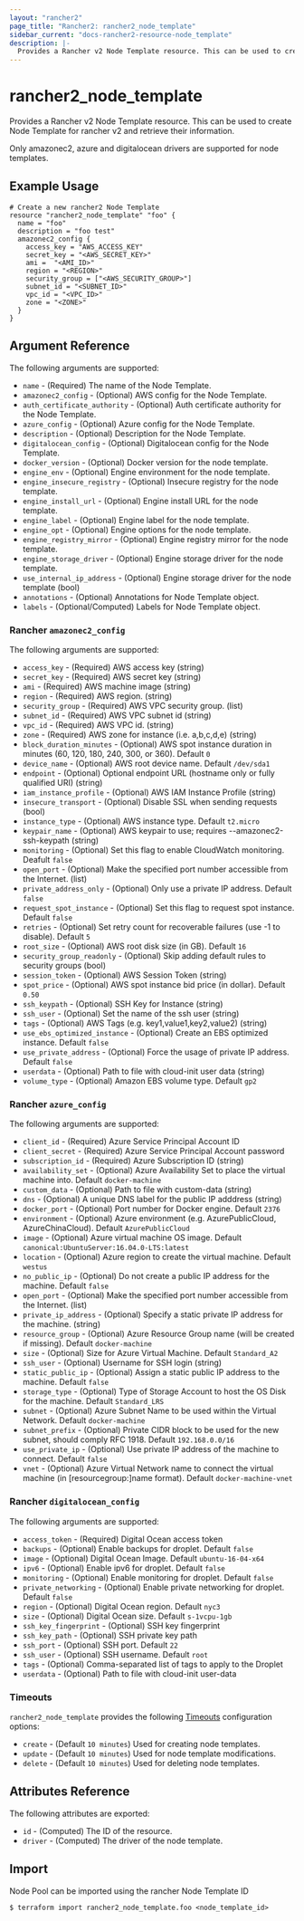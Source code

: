 ```yaml
---
layout: "rancher2"
page_title: "Rancher2: rancher2_node_template"
sidebar_current: "docs-rancher2-resource-node_template"
description: |-
  Provides a Rancher v2 Node Template resource. This can be used to create Node template for rancher v2 rke clusters and retrieve their information.
---
```


# rancher2\_node\_template

Provides a Rancher v2 Node Template resource. This can be used to create Node Template for rancher v2 and retrieve their information. 

Only amazonec2, azure and digitalocean drivers are supported for node templates.

## Example Usage

```hcl
# Create a new rancher2 Node Template
resource "rancher2_node_template" "foo" {
  name = "foo"
  description = "foo test"
  amazonec2_config {
    access_key = "AWS_ACCESS_KEY"
    secret_key = "<AWS_SECRET_KEY>"
    ami =  "<AMI_ID>"
    region = "<REGION>"
    security_group = ["<AWS_SECURITY_GROUP>"]
    subnet_id = "<SUBNET_ID>"
    vpc_id = "<VPC_ID>"
    zone = "<ZONE>"
  }
}
```

## Argument Reference

The following arguments are supported:

* `name` - (Required) The name of the Node Template.
* `amazonec2_config` - (Optional) AWS config for the Node Template.
* `auth_certificate_authority` - (Optional) Auth certificate authority for the Node Template.
* `azure_config` - (Optional) Azure config for the Node Template.
* `description` - (Optional) Description for the Node Template.
* `digitalocean_config` - (Optional) Digitalocean config for the Node Template.
* `docker_version` - (Optional) Docker version for the node template.
* `engine_env` - (Optional) Engine environment for the node template.
* `engine_insecure_registry` - (Optional) Insecure registry for the node template.
* `engine_install_url` - (Optional) Engine install URL for the node template.
* `engine_label` - (Optional) Engine label for the node template.
* `engine_opt` - (Optional) Engine options for the node template.
* `engine_registry_mirror` - (Optional) Engine registry mirror for the node template.
* `engine_storage_driver` - (Optional) Engine storage driver for the node template.
* `use_internal_ip_address` - (Optional) Engine storage driver for the node template (bool)
* `annotations` - (Optional) Annotations for Node Template object.
* `labels` - (Optional/Computed) Labels for Node Template object.


### Rancher `amazonec2_config`

The following arguments are supported:

* `access_key` - (Required) AWS access key (string)
* `secret_key` - (Required) AWS secret key (string)
* `ami` - (Required) AWS machine image (string)
* `region` - (Required) AWS region. (string)
* `security_group` - (Required) AWS VPC security group. (list)
* `subnet_id` - (Required) AWS VPC subnet id (string)
* `vpc_id` - (Required) AWS VPC id. (string)
* `zone` - (Required) AWS zone for instance (i.e. a,b,c,d,e) (string)
* `block_duration_minutes` - (Optional) AWS spot instance duration in minutes (60, 120, 180, 240, 300, or 360). Default `0`
* `device_name` - (Optional) AWS root device name. Default `/dev/sda1`
* `endpoint` - (Optional) Optional endpoint URL (hostname only or fully qualified URI) (string)
* `iam_instance_profile` - (Optional) AWS IAM Instance Profile (string)
* `insecure_transport` - (Optional) Disable SSL when sending requests (bool)
* `instance_type` - (Optional) AWS instance type. Default `t2.micro`
* `keypair_name` - (Optional) AWS keypair to use; requires --amazonec2-ssh-keypath (string)
* `monitoring` - (Optional) Set this flag to enable CloudWatch monitoring. Deafult `false`
* `open_port` - (Optional) Make the specified port number accessible from the Internet. (list)
* `private_address_only` - (Optional) Only use a private IP address. Default `false`
* `request_spot_instance` - (Optional) Set this flag to request spot instance. Default `false`
* `retries` - (Optional) Set retry count for recoverable failures (use -1 to disable). Default `5`
* `root_size` - (Optional) AWS root disk size (in GB). Default `16`
* `security_group_readonly` - (Optional) Skip adding default rules to security groups (bool)
* `session_token` - (Optional) AWS Session Token (string)
* `spot_price` - (Optional) AWS spot instance bid price (in dollar). Default `0.50`
* `ssh_keypath` - (Optional) SSH Key for Instance (string)
* `ssh_user` - (Optional) Set the name of the ssh user (string)
* `tags` - (Optional) AWS Tags (e.g. key1,value1,key2,value2) (string)
* `use_ebs_optimized_instance` - (Optional) Create an EBS optimized instance. Default `false`
* `use_private_address` - (Optional) Force the usage of private IP address. Default `false`
* `userdata` - (Optional) Path to file with cloud-init user data (string)
* `volume_type` - (Optional) Amazon EBS volume type. Default `gp2`


### Rancher `azure_config`

The following arguments are supported:

* `client_id` - (Required) Azure Service Principal Account ID
* `client_secret` - (Required) Azure Service Principal Account password
* `subscription_id` - (Required) Azure Subscription ID (string)
* `availability_set` - (Optional) Azure Availability Set to place the virtual machine into. Default `docker-machine`
* `custom_data` - (Optional) Path to file with custom-data (string)
* `dns` - (Optional) A unique DNS label for the public IP adddress (string)
* `docker_port` - (Optional) Port number for Docker engine. Default `2376`
* `environment` - (Optional) Azure environment (e.g. AzurePublicCloud, AzureChinaCloud). Default `AzurePublicCloud`
* `image` - (Optional) Azure virtual machine OS image. Default `canonical:UbuntuServer:16.04.0-LTS:latest`
* `location` - (Optional) Azure region to create the virtual machine. Default `westus`
* `no_public_ip` - (Optional) Do not create a public IP address for the machine. Default `false`
* `open_port` - (Optional) Make the specified port number accessible from the Internet. (list)
* `private_ip_address` - (Optional) Specify a static private IP address for the machine. (string)
* `resource_group` - (Optional) Azure Resource Group name (will be created if missing). Default `docker-machine`
* `size` - (Optional) Size for Azure Virtual Machine. Default `Standard_A2`
* `ssh_user` - (Optional) Username for SSH login (string)
* `static_public_ip` - (Optional) Assign a static public IP address to the machine. Default `false`
* `storage_type` - (Optional) Type of Storage Account to host the OS Disk for the machine. Default `Standard_LRS`
* `subnet` - (Optional) Azure Subnet Name to be used within the Virtual Network. Default `docker-machine`
* `subnet_prefix` - (Optional) Private CIDR block to be used for the new subnet, should comply RFC 1918. Default `192.168.0.0/16`
* `use_private_ip` - (Optional) Use private IP address of the machine to connect. Default `false`
* `vnet` - (Optional) Azure Virtual Network name to connect the virtual machine (in [resourcegroup:]name format). Default `docker-machine-vnet`


### Rancher `digitalocean_config`

The following arguments are supported:

* `access_token` - (Required) Digital Ocean access token
* `backups` - (Optional) Enable backups for droplet. Default `false`
* `image` - (Optional) Digital Ocean Image. Default `ubuntu-16-04-x64`
* `ipv6` - (Optional) Enable ipv6 for droplet. Default `false`
* `monitoring` - (Optional) Enable monitoring for droplet. Default `false`
* `private_networking` - (Optional) Enable private networking for droplet. Default `false`
* `region` - (Optional) Digital Ocean region. Default `nyc3`
* `size` - (Optional) Digital Ocean size. Default `s-1vcpu-1gb`
* `ssh_key_fingerprint` - (Optional) SSH key fingerprint
* `ssh_key_path` - (Optional) SSH private key path
* `ssh_port` - (Optional) SSH port. Default `22`
* `ssh_user` - (Optional) SSH username. Default `root`
* `tags` - (Optional) Comma-separated list of tags to apply to the Droplet
* `userdata` - (Optional) Path to file with cloud-init user-data

### Timeouts

`rancher2_node_template` provides the following
[Timeouts](/docs/configuration/resources.html#timeouts) configuration options:

- `create` - (Default `10 minutes`) Used for creating node templates.
- `update` - (Default `10 minutes`) Used for node template modifications.
- `delete` - (Default `10 minutes`) Used for deleting node templates.

## Attributes Reference

The following attributes are exported:

* `id` - (Computed) The ID of the resource.
* `driver` - (Computed) The driver of the node template.

## Import

Node Pool can be imported using the rancher Node Template ID

```
$ terraform import rancher2_node_template.foo <node_template_id>
```

